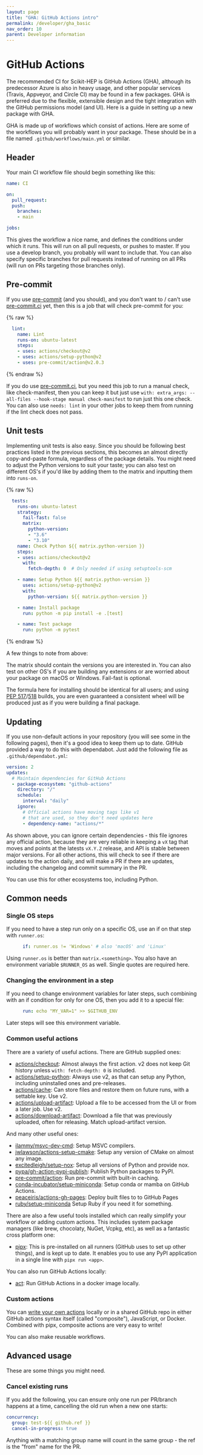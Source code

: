 ```yaml
---
layout: page
title: "GHA: GitHub Actions intro"
permalink: /developer/gha_basic
nav_order: 10
parent: Developer information
---
```


# GitHub Actions

The recommended CI for Scikit-HEP is GitHub Actions (GHA), although its
predecessor Azure is also in heavy usage, and other popular services (Travis,
Appveyor, and Circle CI) may be found in a few packages. GHA is preferred due
to the flexible, extensible design and the tight integration with the GitHub
permissions model (and UI). Here is a guide in setting up a new package with GHA.

GHA is made up of workflows which consist of actions. Here are some of the
workflows you will probably want in your package. These should be in a file
named `.github/workflows/main.yml` or similar.

## Header

Your main CI workflow file should begin something like this:

```yaml
name: CI

on:
  pull_request:
  push:
    branches:
    - main

jobs:
```

This gives the workflow a nice name, and defines the conditions under which it
runs. This will run on all pull requests, or pushes to master. If you use a
develop branch, you probably will want to include that.  You can also specify
specific branches for pull requests instead of running on all PRs (will run on
PRs targeting those branches only).

## Pre-commit

If you use [pre-commit](https://pre-commit.com) (and you should), and you don't
want to / can't use [pre-commit.ci](https://pre-commit.ci) yet,
then this is a job that will check pre-commit for you:

{% raw %}
```yaml
  lint:
    name: Lint
    runs-on: ubuntu-latest
    steps:
    - uses: actions/checkout@v2
    - uses: actions/setup-python@v2
    - uses: pre-commit/action@v2.0.3
```
{% endraw %}

If you do use [pre-commit.ci](https://pre-commit.ci), but you
need this job to run a manual check, like check-manifest, then you can keep it
but just use `with: extra_args: --all-files --hook-stage manual check-manifest`
to run just this one check. You can also use `needs: lint` in your other jobs
to keep them from running if the lint check does not pass.

## Unit tests

Implementing unit tests is also easy. Since you should be following best
practices listed in the previous sections, this becomes an almost directly
copy-and-paste formula, regardless of the package details. You might need to
adjust the Python versions to suit your taste; you can also test on different
OS's if you'd like by adding them to the matrix and inputting them into
`runs-on`.


{% raw %}
```yaml
  tests:
    runs-on: ubuntu-latest
    strategy:
      fail-fast: false
      matrix:
        python-version:
        - "3.6"
        - "3.10"
    name: Check Python ${{ matrix.python-version }}
    steps:
    - uses: actions/checkout@v2
      with:
        fetch-depth: 0  # Only needed if using setuptools-scm

    - name: Setup Python ${{ matrix.python-version }}
      uses: actions/setup-python@v2
      with:
        python-version: ${{ matrix.python-version }}

    - name: Install package
      run: python -m pip install -e .[test]

    - name: Test package
      run: python -m pytest
```
{% endraw %}

A few things to note from above:

The matrix should contain the versions you are interested in. You can also test
on other OS's if you are building any extensions or are worried about your
package on macOS or Windows. Fail-fast is optional.

The formula here for installing should be identical for all users; and using
[PEP 517](https://www.python.org/dev/peps/pep-0517/)/[518](https://www.python.org/dev/peps/pep-0518/)
builds, you are even guaranteed a consistent wheel will be produced just as if
you were building a final package.


## Updating

If you use non-default actions in your repository (you will see some in the
following pages), then it's a good idea to keep them up to date. GitHub
provided a way to do this with dependabot. Just add the following file as
`.github/dependabot.yml`:

```yaml
version: 2
updates:
  # Maintain dependencies for GitHub Actions
  - package-ecosystem: "github-actions"
    directory: "/"
    schedule:
      interval: "daily"
    ignore:
      # Official actions have moving tags like v1
      # that are used, so they don't need updates here
      - dependency-name: "actions/*"
```

As shown above, you can ignore certain dependencies - this file ignores any
official action, because they are very reliable in keeping a `vX` tag that
moves and points at the latests `vX.Y.Z` release, and API is stable between
major versions. For all other actions, this will check to see if there are
updates to the action daily, and will make a PR if there are updates, including
the changelog and commit summary in the PR.

You can use this for other ecosystems too, including Python.

## Common needs

### Single OS steps

If you need to have a step run only on a specific OS, use an if on that step with `runner.os`:

```yaml
      if: runner.os != 'Windows' # also 'macOS' and 'Linux'
```

Using `runner.os` is better than `matrix.<something>`. You also have an
environment variable `$RUNNER_OS` as well. Single quotes are required here.

### Changing the environment in a step

If you need to change environment variables for later steps, such combining
with an if condition for only for one OS, then you add it to a special file:

```yaml
      run: echo "MY_VAR=1" >> $GITHUB_ENV
```

Later steps will see this environment variable.

### Common useful actions

There are a variety of useful actions. There are GitHub supplied ones:

* [actions/checkout](https://github.com/actions/checkout): Almost always the first action. v2 does not keep Git history unless `with: fetch-depth: 0` is included.
* [actions/setup-python](https://github.com/actions/setup-python): Always use v2, as that can setup any Python, including uninstalled ones and pre-releases.
* [actions/cache](https://github.com/actions/cache): Can store files and restore them on future runs, with a settable key. Use v2.
* [actions/upload-artifact](https://github.com/actions/upload-artifact): Upload a file to be accessed from the UI or from a later job. Use v2.
* [actions/download-artifact](https://github.com/actions/download-artifact): Download a file that was previously uploaded, often for releasing. Match upload-artifact version.

And many other useful ones:

* [ilammy/msvc-dev-cmd](https://github.com/ilammy/msvc-dev-cmd): Setup MSVC compilers.
* [jwlawson/actions-setup-cmake](https://github.com/jwlawson/actions-setup-cmake): Setup any version of CMake on almost any image.
* [excitedleigh/setup-nox](https://github.com/excitedleigh/setup-nox): Setup all versions of Python and provide nox.
* [pypa/gh-action-pypi-publish](https://github.com/pypa/gh-action-pypi-publish): Publish Python packages to PyPI.
* [pre-commit/action](https://github.com/pre-commit/action): Run pre-commit with built-in caching.
* [conda-incubator/setup-miniconda](https://github.com/conda-incubator/setup-miniconda): Setup conda or mamba on GitHub Actions.
* [peaceiris/actions-gh-pages](https://github.com/peaceiris/actions-gh-pages): Deploy built files to to GitHub Pages
* [ruby/setup-miniconda](https://github.com/ruby/setup-ruby) Setup Ruby if you need it for something.

There are also a few useful tools installed which can really simplify your workflow or adding custom actions. This includes system package managers (like brew, chocolaty, NuGet, Vcpkg, etc), as well as a fantastic cross platform one:

* [pipx](https://github.com/pypy/pipx): This is pre-installed on all runners (GitHub uses to set up other things), and is kept up to date. It enables you to use any PyPI application in a single line with `pipx run <app>`.


You can also run GitHub Actions locally:

* [act](https://github.com/nektos/act): Run GitHub Actions in a docker image locally.


### Custom actions

You can [write your own actions](https://docs.github.com/en/actions/creating-actions) locally or in a shared GitHub repo in either GitHub actions syntax itself (called "composite"), JavaScript, or Docker. Combined with pipx, composite actions are very easy to write!

You can also make reusable workflows.

## Advanced usage

These are some things you might need.

### Cancel existing runs

If you add the following, you can ensure only one run per PR/branch happens at a time, cancelling the old run when a new one starts:

```yaml
concurrency:
  group: test-${{ github.ref }}
  cancel-in-progress: true
```

Anything with a matching group name will count in the same group - the ref is the "from" name for the PR.

